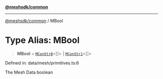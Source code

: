 [**@meshsdk/common**](../README.md)

***

[@meshsdk/common](../globals.md) / MBool

# Type Alias: MBool

> **MBool** = [`MConStr0`](MConStr0.md)\<\[\]\> \| [`MConStr1`](MConStr1.md)\<\[\]\>

Defined in: data/mesh/primitives.ts:6

The Mesh Data boolean
